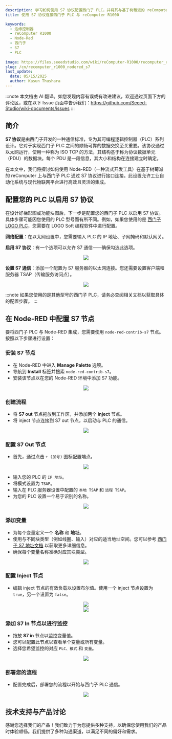 ```yaml
---
description: 学习如何使用 S7 协议配置西门子 PLC，并将其与基于树莓派的 reComputer 集成到 Node-RED 中，实现高效的边缘计算。本文提供逐步指导，包括设置 S7 节点、创建流程以及监控 PLC 变量。
title: 使用 S7 协议连接西门子 PLC 与 reComputer R1000

keywords:
  - 边缘控制器
  - reComputer R1000
  - Node-Red
  - 西门子
  - S7
  - PLC
  
image: https://files.seeedstudio.com/wiki/reComputer-R1000/recomputer_r_images/01.png
slug: /cn/recomputer_r1000_nodered_s7
last_update:
  date: 05/15/2025
  author: Kasun Thushara
---
```

:::note
本文档由 AI 翻译。如您发现内容有误或有改进建议，欢迎通过页面下方的评论区，或在以下 Issue 页面中告诉我们：https://github.com/Seeed-Studio/wiki-documents/issues
:::

## 简介

**S7 协议**是由西门子开发的一种通信标准，专为其可编程逻辑控制器（PLC）系列设计。它对于实现西门子 PLC 之间的顺畅可靠的数据交换至关重要。该协议通过以太网运行，使用一种称为 ISO TCP 的方法，其结构基于称为协议数据单元（PDU）的数据块。每个 PDU 是一段信息，其大小和结构在连接建立时确定。

在本文中，我们将探讨如何使用 Node-RED（一种流式开发工具）在基于树莓派的 reComputer 上与西门子 PLC 通过 S7 协议进行接口连接。此设置允许工业自动化系统与现代物联网平台进行高效且灵活的集成。

## 配置您的 PLC 以启用 S7 协议

在设计好梯形图或功能块图后，下一步是配置您的西门子 PLC 以启用 S7 协议。具体步骤可能因您使用的 PLC 型号而有所不同。例如，如果您使用的是 [西门子 LOGO PLC](https://www.siemens.com/global/en/products/automation/systems/industrial/plc/logo.html)，您需要在 LOGO Soft 编程软件中进行配置。

**网络配置**：在以太网设置中，您需要输入 PLC 的 IP 地址、子网掩码和默认网关。

**启用 S7 协议**：有一个选项可以允许 S7 通信——确保勾选此选项。

<center><img width={600} src="https://files.seeedstudio.com/wiki/reComputer-R1000/nodered/logo1.PNG" /></center>

**设置 S7 通信**：添加一个配置为 S7 服务器的以太网连接。您还需要设置客户端和服务器 TSAP（传输服务访问点）。

<center><img width={400} src="https://files.seeedstudio.com/wiki/reComputer-R1000/nodered/logo2.PNG" /></center>

:::note
如果您使用的是其他型号的西门子 PLC，请务必查阅相关文档以获取具体的配置步骤。
:::



## 在 Node-RED 中配置 S7 节点

要将西门子 PLC 与 Node-RED 集成，您需要使用 `node-red-contrib-s7` 节点。按照以下步骤进行设置：

### 安装 S7 节点

- 在 Node-RED 中进入 **Manage Palette** 选项。
- 导航到 **Install** 标签并搜索 `node-red-contrib-s7`。
- 安装该节点以在您的 Node-RED 环境中添加 S7 功能。

<center><img width={600} src="https://files.seeedstudio.com/wiki/reComputer-R1000/nodered/nodered_s7.PNG" /></center>

### 创建流程

- 将 **S7 out** 节点拖放到工作区，并添加两个 **inject** 节点。
- 将 inject 节点连接到 S7 out 节点，以启动与 PLC 的通信。

<center><img width={600} src="https://files.seeedstudio.com/wiki/reComputer-R1000/nodered/s7_out.PNG" /></center>

### 配置 S7 Out 节点

- 首先，通过点击 `+ (加号)` 图标配置端点。

<center><img width={600} src="https://files.seeedstudio.com/wiki/reComputer-R1000/nodered/editS7.PNG" /></center>

- 输入您的 PLC 的 `IP 地址`。
- 将模式设置为 `TSAP`。
- 输入在 PLC 服务器设置中配置的 `本地 TSAP` 和 `远程 TSAP`。
- 为您的 PLC 设置一个易于识别的名称。

<center><img width={600} src="https://files.seeedstudio.com/wiki/reComputer-R1000/nodered/LOGO_endpoint.PNG" /></center>

### 添加变量

- 为每个变量定义一个 **名称** 和 **地址**。
- 使用与不同块类型（例如线圈、输入）对应的适当地址空间。您可以参考 [西门子 S7 地址文档](https://www.winccoa.com/documentation/WinCCOA/3.18/en_US/S7_Driver/topics/s7_address.html) 以获取更多详细信息。
- 确保每个变量名称准确对应其块类型。

<center><img width={600} src="https://files.seeedstudio.com/wiki/reComputer-R1000/nodered/logo_variables.PNG" /></center>

### 配置 Inject 节点

- 编辑 inject 节点的有效负载以设置布尔值。使用一个 inject 节点设置为 `true`，另一个设置为 `false`。

<center><img width={500} height={300} src="https://files.seeedstudio.com/wiki/reComputer-R1000/nodered/true.PNG" /></center>
<center><img width={500} height={300} src="https://files.seeedstudio.com/wiki/reComputer-R1000/nodered/false.PNG" /></center>

### 添加 S7 In 节点以进行监控

- 拖放 **S7 in** 节点以监控变量值。
- 您可以配置此节点以查看单个变量或所有变量。
- 选择您希望监控的对应 `PLC、模式` 和 `变量`。

<center><img width={600} src="https://files.seeedstudio.com/wiki/reComputer-R1000/nodered/s7_in.PNG" /></center>

### 部署您的流程

- 配置完成后，部署您的流程以开始与西门子 PLC 通信。

<center><img width={600} src="https://files.seeedstudio.com/wiki/reComputer-R1000/nodered/final.PNG" /></center>

## 技术支持与产品讨论

感谢您选择我们的产品！我们致力于为您提供多种支持，以确保您使用我们的产品时体验顺畅。我们提供了多种沟通渠道，以满足不同的偏好和需求。

<div class="button_tech_support_container">
<a href="https://forum.seeedstudio.com/" class="button_forum"></a> 
<a href="https://www.seeedstudio.com/contacts" class="button_email"></a>
</div>

<div class="button_tech_support_container">
<a href="https://discord.gg/eWkprNDMU7" class="button_discord"></a> 
<a href="https://github.com/Seeed-Studio/wiki-documents/discussions/69" class="button_discussion"></a>
</div>